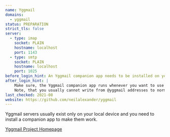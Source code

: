 ```yaml
---
name: Yggmail
domains: 
  - yggmail
status: PREPARATION
strict_tls: false
server:
  - type: imap
    socket: PLAIN
    hostname: localhost
    port: 1143
  - type: smtp
    socket: PLAIN
    hostname: localhost
    port: 1025
before_login_hint: An Yggmail companion app needs to be installed on your device to access the Yggmail network.
after_login_hint: |
    Make sure, the Yggmail companion app runs whenever you want to use this account.
    Note, that you usually cannot write from @yggmail addresses to normal e-mail-addresses (as @gmx.net). However, you can create another account in the normal e-mail-network for this purpose.
last_checked: 2021-08
website: https://github.com/neilalexander/yggmail
---
```


Yggmail servers usually exist only on your local device
and you need to install a companion app to make them work.

[Yggmail Project Homepage](https://github.com/neilalexander/yggmail)
